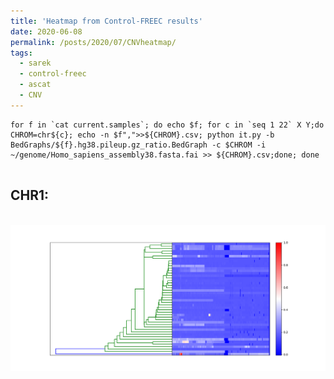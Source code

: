 ```yaml
---
title: 'Heatmap from Control-FREEC results'
date: 2020-06-08
permalink: /posts/2020/07/CNVheatmap/
tags:
  - sarek
  - control-freec
  - ascat
  - CNV
---
```




```
for f in `cat current.samples`; do echo $f; for c in `seq 1 22` X Y;do CHROM=chr${c}; echo -n $f",">>${CHROM}.csv; python it.py -b BedGraphs/${f}.hg38.pileup.gz_ratio.BedGraph -c $CHROM -i ~/genome/Homo_sapiens_assembly38.fasta.fai >> ${CHROM}.csv;done; done


```

## CHR1:
<br/><img src='/images/CFheatmap/chr1.png'>
